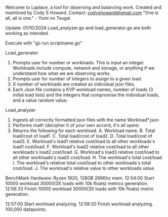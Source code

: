 Welcome to Laplace, a tool for observing and balancing work. 
Created and maintined by Cody S Howard. Contact: codyshoward@gmail.com
"One is all, all is one." - Yomi no Tsugai

Update: 01/10/2024
Load_analyzer.go and load_generator.go are both working as intended.

Execute with "go run scriptname.go"

Load_generator
 1. Prompts user for number or workloads. This is input an integer. Workloads include compute, network and storage, or anything if we understand how what we are observing works. 
 2. Prompts user for number of integers to assign to a given load.
 3. X number of workloads are created as individual json files.
 4. Each Json file contains a KVP workload names, number of loads (3 initial load lists) and the integers that compromise the individual loads, and a value random value. 

Load_analyzer
1. Ingests all correctly formatted json files with the name Workload*.json
2. Performs math (decipher it of your own accord, it's all open).
3. Returns the following for each workload.
    A. Workload name.
    B. Total load/cost of load1.
    C. Total load/cost of load2.
    D. Total load/cost of load3.
    E. Workload's load1 relative cost/load to all other workloads's load1 cost/load.
    F. Workload's load2 relative cost/load to all other workloads's load2 cost/load.
    G. Workload's load3 relative cost/load to all other workloads's load3 cost/load.
    H. The workload's total cost/load.
    I. The workload's relative total cost/load to other workloads's total cost/load.
    J. The workload's relative value to other workloads value. 

BenchMark Hardware: Ryzen 1920, 128GB 2666hz mem. 
12:54:00 Start 10000 workload 30000(3X loads with 10k floats) metrics generation. 
12:56:33 Finish 10000 workload 30000(3X loads with 10k floats) metric generation. 

12:57:00 Start workload analyzing. 
12:59:20 Finish workload analyzing.
100,000 datapoints. 

